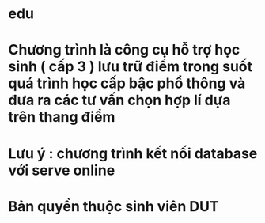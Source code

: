 # edu
# Chương trình là công cụ hỗ trợ học sinh ( cấp 3 ) lưu trữ điểm trong suốt quá trình học cấp bậc phổ thông và đưa ra các tư vấn chọn hợp lí dựa trên thang điểm 
# Lưu ý : chương trình kết nối database với serve online
# Bản quyền thuộc sinh viên DUT
